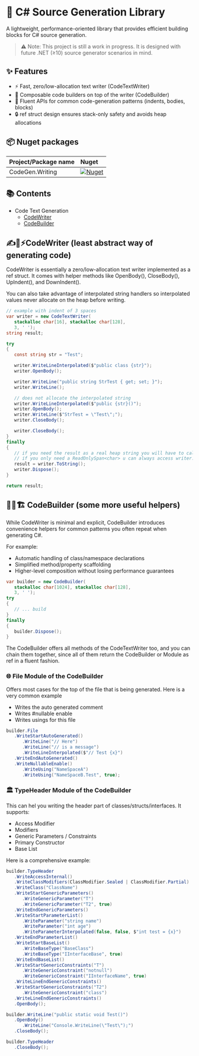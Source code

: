 
# 📝 C# Source Generation Library

A lightweight, performance-oriented library that provides efficient building blocks for C# source generation.

> ⚠️ Note: This project is still a work in progress. It is designed with future .NET (≥10) source generator scenarios in mind.

## ✨ Features

- ⚡ Fast, zero/low-allocation text writer (CodeTextWriter)
- 🧱 Composable code builders on top of the writer (CodeBuilder)
- 📝 Fluent APIs for common code-generation patterns (indents, bodies, blocks)
- 🔒 ref struct design ensures stack-only safety and avoids heap allocations

## 📦 Nuget packages

| Project/Package name | Nuget                |
| :-------- | :------------------------- |
| CodeGen.Writing | [![Nuget](https://img.shields.io/badge/nuget-0A66C2?style=for-the-badge&logo=nuget&logoColor=white)](https://www.nuget.org/packages/CodeGen.Writing) |

## 📚 Contents 

- Code Text Generation
   - [CodeWriter](#codewriter-least-abstract-way-of-generating-code)
   - [CodeBuilder](#codebuilder-some-more-useful-helpers)

## ✍️📝⚡CodeWriter (least abstract way of generating code)

CodeWriter is essentially a zero/low-allocation text writer implemented as a ref struct.
It comes with helper methods like OpenBody(), CloseBody(), UpIndent(), and DownIndent().

You can also take advantage of interpolated string handlers so interpolated values never allocate on the heap before writing.
```C#
// example with indent of 3 spaces
var writer = new CodeTextWriter(
   stackalloc char[16], stackalloc char[128],
   3, ' ');
string result;

try
{
   const string str = "Test";

   writer.WriteLineInterpolated($"public class {str}");
   writer.OpenBody();

   writer.WriteLine("public string StrTest { get; set; }");
   writer.WriteLine();

   // does not allocate the interpolated string
   writer.WriteLineInterpolated($"public {str}()");
   writer.OpenBody();
   writer.WriteLine($"StrTest = \"Test\";");
   writer.CloseBody();

   writer.CloseBody();
}
finally
{
   // if you need the result as a real heap string you will have to call ToString
   // if you only need a ReadOnlySpan<char> u can always access writer.WrittenSpan
   result = writer.ToString();
   writer.Dispose();
}

return result;
```

## 🧱🔧🏗️ CodeBuilder (some more useful helpers)
While CodeWriter is minimal and explicit, CodeBuilder introduces convenience helpers for common patterns you often repeat when generating C#.

For example:

- Automatic handling of class/namespace declarations
- Simplified method/property scaffolding
- Higher-level composition without losing performance guarantees

```C#
var builder = new CodeBuilder(
   stackalloc char[1024], stackalloc char[128],
   3, ' ');
try 
{
   // ... build
}
finally 
{
   builder.Dispose();
}
```
The CodeBuilder offers all methods of the CodeTextWriter too, and you can chain them together, since all of them return the CodeBuilder or Module as ref in a fluent fashion.

### 🌐 File Module of the CodeBuilder
Offers most cases for the top of the file that is being generated. Here is a very common example
- Writes the auto generated comment
- Writes #nullable enable
- Writes usings for this file

```C#
builder.File
   .WriteStartAutoGenerated()
      .WriteLine("// Here")
      .WriteLine("// is a message")
      .WriteLineInterpolated($"// Test {x}")
   .WriteEndAutoGenerated()
   .WriteNullableEnable()
      .WriteUsing("NameSpaceA")
      .WriteUsing("NameSpaceB.Test", true);
```

### 🏛️ TypeHeader Module of the CodeBuilder
This can hel you writing the header part of classes/structs/interfaces. It supports:
- Access Modifier
- Modifiers
- Generic Parameters / Constraints
- Primary Constructor
- Base List

Here is a comprehensive example:
```C#
builder.TypeHeader
   .WriteAccessInternal()
   .WriteClassModifiers(ClassModifier.Sealed | ClassModifier.Partial)
   .WriteClass("ClassName")
   .WriteStartGenericParameters()
      .WriteGenericParameter("T")
      .WriteGenericParameter("T2", true)
   .WriteEndGenericParameters()
   .WriteStartParameterList()
      .WriteParameter("string name")
      .WriteParameter("int age")
      .WriteParameterInterpolated(false, false, $"int test = {x}")
   .WriteEndParameterList()
   .WriteStartBaseList()
      .WriteBaseType("BaseClass")
      .WriteBaseType("IInterfaceBase", true)
   .WriteEndBaseList()
   .WriteStartGenericConstraints("T")
      .WriteGenericConstraint("notnull")
      .WriteGenericConstraint("IInterfaceName", true)
   .WriteLineEndGenericConstraints()
   .WriteStartGenericConstraints("T2")
      .WriteGenericConstraint("class")
   .WriteLineEndGenericConstraints()
   .OpenBody();

builder.WriteLine("public static void Test()")
   .OpenBody()
      .WriteLine("Console.WriteLine(\"Test\");")
   .CloseBody();

builder.TypeHeader
   .CloseBody();
```
